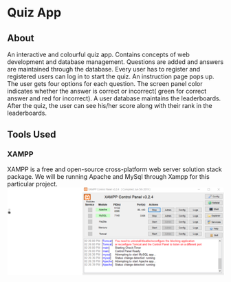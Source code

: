 # Quiz App

## About
An interactive and colourful quiz app. Contains concepts of web development and database management. Questions are added and answers are maintained through the database. Every user has to register and registered users can log in to start the quiz. An instruction page pops up. The user gets four options for each question. The screen panel color indicates whether the answer is correct or incorrect( green for correct answer and red for incorrect). A user database maintains the leaderboards. After the quiz, the user can see his/her score along with their rank in the leaderboards.

## Tools Used 
### XAMPP
XAMPP is a free and open-source cross-platform web server solution stack package.
We will be running Apache and MySql through Xampp for this particular project.
![](/quizz_images/xamppcontrol.png)

